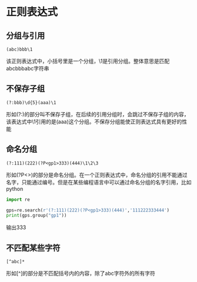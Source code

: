 # 正则表达式

## 分组与引用

``` regex
(abc)bbb\1
```

该正则表达式中，小括号里是一个分组，\1是引用分组。整体意思是匹配abcbbbabc字符串

## 不保存子组

``` regex
(?:bbb)\d{5}(aaa)\1
```

形如(?:)的部分叫不保存子组，在后续的引用分组时，会跳过不保存子组的内容，该表达式中\1引用的是(aaa)这个分组。不保存分组能使正则表达式具有更好的性能

## 命名分组

``` regex
(?:111)(222)(?P<gp1>333)(444)\1\2\3
```

形如(?P<>)的部分是命名分组。在一个正则表达式中，命名分组的引用不能通过名字，只能通过编号。但是在某些编程语言中可以通过命名分组的名字引用，比如python

``` python
import re

gps=re.search(r'(?:111)(222)(?P<gp1>333)(444)','111222333444')
print(gps.group("gp1"))
```

输出333

## 不匹配某些字符

``` regex
[^abc]*
```

形如[^]的部分是不匹配括号内的内容，除了abc字符外的所有字符
